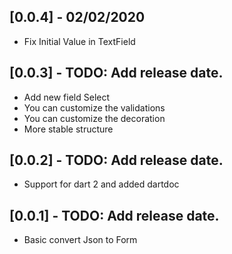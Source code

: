 
## [0.0.4] - 02/02/2020

* Fix Initial Value in TextField

## [0.0.3] - TODO: Add release date.

* Add new field Select
* You can customize the validations
* You can customize the decoration
* More stable structure

## [0.0.2] - TODO: Add release date.

* Support for dart 2 and added dartdoc

## [0.0.1] - TODO: Add release date.

* Basic convert Json to Form
